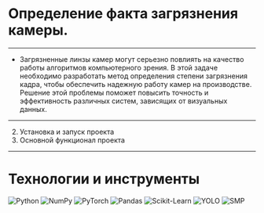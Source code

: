 # Определение факта загрязнения камеры.
---

* Загрязненные линзы камер могут серьезно повлиять на качество работы алгоритмов компьютерного зрения. В этой задаче необходимо разработать метод определения степени загрязнения кадра, чтобы обеспечить надежную работу камер на производстве. Решение этой проблемы поможет повысить точность и эффективность различных систем, зависящих от визуальных данных.
---
   2. Установка и запуск проекта
   3. Основной функционал проекта
   
---
# Технологии и инструменты
![Python](https://img.shields.io/badge/PYTHON-blue?logo=python&logoColor=white)
![NumPy](https://img.shields.io/badge/NUMPY-teal?logo=numpy&logoColor=white)
![PyTorch](https://img.shields.io/badge/PYTORCH-red?logo=pytorch&logoColor=white)
![Pandas](https://img.shields.io/badge/PANDAS-purple?logo=pandas&logoColor=white)
![Scikit-Learn](https://img.shields.io/badge/SCIKIT--LEARN-orange?logo=scikitlearn&logoColor=white)
![YOLO](https://img.shields.io/badge/YOLO-darkgreen?logo=opencv&logoColor=white)
![SMP](https://img.shields.io/badge/SMP-lightblue?logo=pytorch&logoColor=white)

